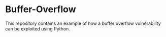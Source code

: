 # Buffer-Overflow
This repository contains an example of how a buffer overflow vulnerability can be exploited using Python.

